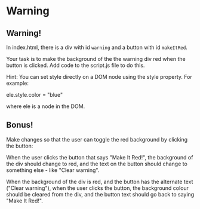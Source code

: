 # Warning

## Warning!

In index.html, there is a div with id `warning` and a button with id `makeItRed`.

Your task is to make the background of the the warning div red when the button is clicked. Add code to the script.js file to do this.

Hint: You can set style directly on a DOM node using the style property. For example:

ele.style.color = "blue"

where ele is a node in the DOM.

## Bonus!

Make changes so that the user can toggle the red background by clicking the button:


When the user clicks the button that says "Make It Red!", the background of the div should change to red, and the text on the button should change to something else - like "Clear warning".

When the background of the div is red, and the button has the alternate text ("Clear warning"), when the user clicks the button, the background colour should be cleared from the div, and the button text should go back to saying "Make It Red!".